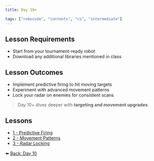 ```yaml
---
title: Day 10+

tags: ["robocode", "contents", "cs", "intermediate"]
---
```


## Lesson Requirements

* Start from your tournament-ready robot
* Download any additional libraries mentioned in class

## Lesson Outcomes

* Implement predictive firing to hit moving targets
* Experiment with advanced movement patterns
* Lock your radar on enemies for consistent scans

> Day 10+ dives deeper with **targeting and movement upgrades**.

## Lessons

- [1 - Predictive Firing](/robocode/Day-10+/00_predictive_firing)
- [2 - Movement Patterns](/robocode/Day-10+/01_movement_patterns)
- [3 - Radar Locking](/robocode/Day-10+/02_radar_locking)

⬅️ [Back: Day 10](/robocode/Day-10/index)
